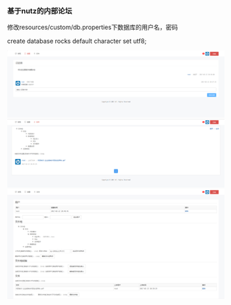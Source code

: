 ### 基于nutz的内部论坛

修改resources/custom/db.properties下数据库的用户名，密码

create database rocks default character set utf8;

![result](https://github.com/v4if/rocks/raw/master/2017-02-22-203743.png)
![result](https://github.com/v4if/rocks/raw/master/2017-02-22-203954.png)
![result](https://github.com/v4if/rocks/raw/master/2017-02-22-204102.png)